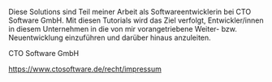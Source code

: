 Diese Solutions sind Teil meiner Arbeit als Softwareentwicklerin bei CTO Software GmbH.
Mit diesen Tutorials wird das Ziel verfolgt, Entwickler/innen in diesem Unternehmen in die von mir vorangetriebene Weiter- bzw. Neuentwicklung einzuführen und darüber hinaus anzuleiten.

CTO Software GmbH

https://www.ctosoftware.de/recht/impressum 
